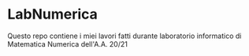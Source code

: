 # LabNumerica

Questo repo contiene i miei lavori fatti durante laboratorio informatico di Matematica Numerica dell'A.A. 20/21 
